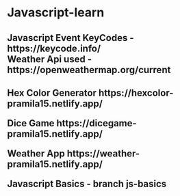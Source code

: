 <h1>Javascript-learn</h1>
<h2>Javascript Event KeyCodes - https://keycode.info/ <br>Weather Api used - https://openweathermap.org/current<h2>
<p>Hex Color Generator https://hexcolor-pramila15.netlify.app/</p>
<p>Dice Game https://dicegame-pramila15.netlify.app/</p>
<p>Weather App https://weather-pramila15.netlify.app/</p>
  <p>Javascript Basics - branch js-basics </p>
